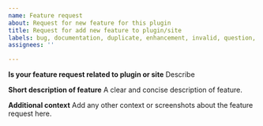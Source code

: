 ```yaml
---
name: Feature request
about: Request for new feature for this plugin
title: Request for add new feature to plugin/site
labels: bug, documentation, duplicate, enhancement, invalid, question, wontfix
assignees: ''

---
```


**Is your feature request related to plugin or site**
Describe

**Short description of feature**
A clear and concise description of feature.

**Additional context**
Add any other context or screenshots about the feature request here.
